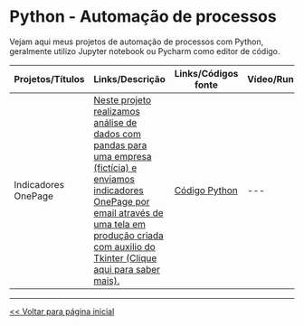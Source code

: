 # Python - Automação de processos
Vejam aqui meus projetos de automação de processos com Python, geralmente utilizo Jupyter notebook ou Pycharm como editor de código.

| Projetos/Títulos  | Links/Descrição | Links/Códigos fonte | Vídeo/Run |
| --- | --- | --- | --- |
| Indicadores OnePage | [Neste projeto realizamos análise de dados com pandas para uma empresa (fictícia) e enviamos indicadores OnePage por email através de uma tela em produção criada com auxilio do Tkinter (Clique aqui para saber mais).](https://github.com/dev-daniel-amorim/Selenium-Automacao_de_processos/blob/main/README.md) | [Código Python](https://github.com/dev-daniel-amorim/Selenium-Automacao_de_processos/blob/main/DS%20-%20Automa%C3%A7%C3%A3o%20de%20processos.ipynb) | --- |

<hr>

[<< Voltar para página inicial](https://github.com/dev-daniel-amorim)
